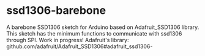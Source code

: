 # ssd1306-barebone
A barebone SSD1306 sketch for Arduino based on Adafruit_SSD1306 library.
This sketch has the minimum functions to communicate with ssd1306 through SPI.
Work in progress!
Adafruit's library: github.com/adafruit/Adafruit_SSD1306#adafruit_ssd1306-
